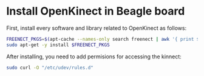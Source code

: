 # Install OpenKinect in Beagle board

First, install every software and library related to OpenKinect as follows:
```bash
FREENECT_PKGS=$(apt-cache --names-only search freenect | awk '{ print $1 }' | grep -v bad-pkg)
sudo apt-get -y install $FREENECT_PKGS
```

After installing, you need to add permisions for accessing the kinnect:
```bash
sudo curl -O "/etc/udev/rules.d" 
```
